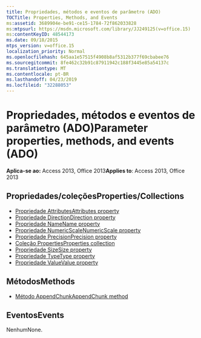 ```yaml
---
title: Propriedades, métodos e eventos de parâmetro (ADO)
TOCTitle: Properties, Methods, and Events
ms:assetid: 3689904e-be91-ce15-1784-72f862033828
ms:mtpsurl: https://msdn.microsoft.com/library/JJ249125(v=office.15)
ms:contentKeyID: 48544173
ms.date: 09/18/2015
mtps_version: v=office.15
localization_priority: Normal
ms.openlocfilehash: 645aa1e57515f4908b8af5312b377f69cbabee76
ms.sourcegitcommit: 8fe462c32b91c87911942c188f3445e85a54137c
ms.translationtype: MT
ms.contentlocale: pt-BR
ms.lasthandoff: 04/23/2019
ms.locfileid: "32288053"
---
```

# <a name="parameter-properties-methods-and-events-ado"></a><span data-ttu-id="c57aa-102">Propriedades, métodos e eventos de parâmetro (ADO)</span><span class="sxs-lookup"><span data-stu-id="c57aa-102">Parameter properties, methods, and events (ADO)</span></span>

<span data-ttu-id="c57aa-103">**Aplica-se ao:** Access 2013, Office 2013</span><span class="sxs-lookup"><span data-stu-id="c57aa-103">**Applies to**: Access 2013, Office 2013</span></span>

## <a name="propertiescollections"></a><span data-ttu-id="c57aa-104">Propriedades/coleções</span><span class="sxs-lookup"><span data-stu-id="c57aa-104">Properties/Collections</span></span>

- [<span data-ttu-id="c57aa-105">Propriedade Attributes</span><span class="sxs-lookup"><span data-stu-id="c57aa-105">Attributes property</span></span>](attributes-property-ado.md)
- [<span data-ttu-id="c57aa-106">Propriedade Direction</span><span class="sxs-lookup"><span data-stu-id="c57aa-106">Direction property</span></span>](direction-property-ado.md)
- [<span data-ttu-id="c57aa-107">Propriedade Name</span><span class="sxs-lookup"><span data-stu-id="c57aa-107">Name property</span></span>](name-property-ado.md)
- [<span data-ttu-id="c57aa-108">Propriedade NumericScale</span><span class="sxs-lookup"><span data-stu-id="c57aa-108">NumericScale property</span></span>](numericscale-property-ado.md)
- [<span data-ttu-id="c57aa-109">Propriedade Precision</span><span class="sxs-lookup"><span data-stu-id="c57aa-109">Precision property</span></span>](precision-property-ado.md)
- [<span data-ttu-id="c57aa-110">Coleção Properties</span><span class="sxs-lookup"><span data-stu-id="c57aa-110">Properties collection</span></span>](properties-collection-ado.md)
- [<span data-ttu-id="c57aa-111">Propriedade Size</span><span class="sxs-lookup"><span data-stu-id="c57aa-111">Size property</span></span>](size-property-ado.md)
- [<span data-ttu-id="c57aa-112">Propriedade Type</span><span class="sxs-lookup"><span data-stu-id="c57aa-112">Type property</span></span>](type-property-ado.md)
- [<span data-ttu-id="c57aa-113">Propriedade Value</span><span class="sxs-lookup"><span data-stu-id="c57aa-113">Value property</span></span>](value-property-ado.md)


## <a name="methods"></a><span data-ttu-id="c57aa-114">Métodos</span><span class="sxs-lookup"><span data-stu-id="c57aa-114">Methods</span></span>

- [<span data-ttu-id="c57aa-115">Método AppendChunk</span><span class="sxs-lookup"><span data-stu-id="c57aa-115">AppendChunk method</span></span>](appendchunk-method-ado.md)

## <a name="events"></a><span data-ttu-id="c57aa-116">Eventos</span><span class="sxs-lookup"><span data-stu-id="c57aa-116">Events</span></span>

<span data-ttu-id="c57aa-117">Nenhum</span><span class="sxs-lookup"><span data-stu-id="c57aa-117">None.</span></span>

